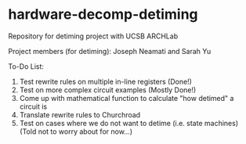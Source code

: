 # hardware-decomp-detiming
Repository for detiming project with UCSB ARCHLab

Project members (for detiming): Joseph Neamati and Sarah Yu

To-Do List:
1. Test rewrite rules on multiple in-line registers (Done!)
2. Test on more complex circuit examples (Mostly Done!)
3. Come up with mathematical function to calculate "how detimed" a circuit is
4. Translate rewrite rules to Churchroad
5. Test on cases where we do not want to detime (i.e. state machines) (Told not to worry about for now...)

